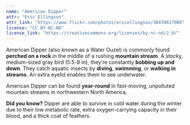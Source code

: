 ```yaml
---
name: "American Dipper"
attr: "Eric Ellingson"
attr_link: "https://www.flickr.com/photos/ericellingson/38439617006"
license: "CC BY-NC-ND"
license_link: "https://creativecommons.org/licenses/by-nc-nd/2.0/"
---
```

American Dipper (also known as a Water Ouzel) is commonly found **perched on a rock** in the middle of a rushing **mountain stream**. A stocky, medium-sized gray bird (5.5-8 in), they're constantly **bobbing up and down**. They catch aquatic insects by **diving**, **swimming**, or **walking in streams**. An extra eyelid enables them to see underwater.

American Dipper can be found **year-round** in fast-moving, unpolluted mountain streams in northwestern North America.

**Did you know?** Dipper are able to survive in cold water during the winter due to their low metabolic rate, extra oxygen-carrying capacity in their blood, and a thick coat of feathers.